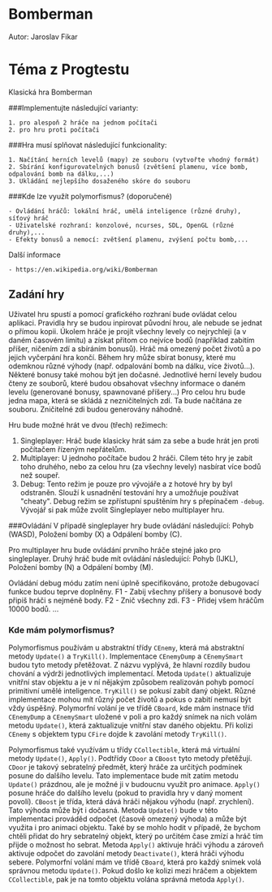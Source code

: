 # Bomberman
Autor: Jaroslav Fikar

# Téma z Progtestu

Klasická hra Bomberman

###Implementujte následující varianty:

    1. pro alespoň 2 hráče na jednom počítači
    2. pro hru proti počítači
###Hra musí splňovat následující funkcionality:

    1. Načítání herních levelů (mapy) ze souboru (vytvořte vhodný formát)
    2. Sbírání konfigurovatelných bonusů (zvětšení plamenu, více bomb, odpalování bomb na dálku,...)
    3. Ukládání nejlepšího dosaženého skóre do souboru
###Kde lze využít polymorfismus? (doporučené)

    - Ovládání hráčů: lokální hráč, umělá inteligence (různé druhy), síťový hráč
    - Uživatelské rozhraní: konzolové, ncurses, SDL, OpenGL (různé druhy),...
    - Efekty bonusů a nemocí: zvětšení plamenu, zvýšení počtu bomb,...
Další informace

    - https://en.wikipedia.org/wiki/Bomberman

## Zadání hry
Uživatel hru spustí a pomocí grafického rozhraní bude ovládat celou aplikaci.
Pravidla hry se budou inpirovat původní hrou, ale nebude se jednat o přímou kopii.
Úkolem hráče je projít všechny levely co nejrychleji (a v daném časovém limitu) a získat přitom co nejvíce bodů (například zabitím příšer, ničením zdí a sbíráním bonusů). Hráč má omezený počet životů a po jejich vyčerpání hra končí.
Během hry může sbírat bonusy, které mu odemknou různé výhody (např. odpalování bomb na dálku, více životů...). Některé bonusy také mohou být jen dočasné.
Jednotlivé herní levely budou čteny ze souborů, které budou obsahovat všechny informace o daném levelu (generované bonusy, spawnované příšery...) 
Pro celou hru bude jedna mapa, která se skládá z nezničitelných zdí. Ta bude načítána ze souboru. Zničitelné zdi budou generovány náhodně.

Hru bude možné hrát ve dvou (třech) režimech:
   1. Singleplayer: Hráč bude klasicky hrát sám za sebe a bude hrát jen proti počítačem řízeným nepřátelům.
   2. Multiplayer: U jednoho počítače budou 2 hráči. Cílem této hry je zabít toho druhého, nebo za celou hru (za všechny levely) nasbírat více bodů než soupeř.
   3. Debug: Tento režim je pouze pro vývojáře a z hotové hry by byl odstraněn. Slouží k usnadnění testování hry a umožňuje používat "cheaty". Debug režim se zpřístupní spuštěním hry s přepínačem `-debug`. Vývojář si pak může zvolit Singleplayer nebo multiplayer hru.

###Ovládání
V případě singleplayer hry bude ovládání následující: Pohyb (WASD), Položení bomby (X) a Odpálení bomby (C).

Pro multiplayer hru bude ovládání prvního hráče stejné jako pro singleplayer. 
Druhý hráč bude mít ovládání následující: Pohyb (IJKL), Položení bomby (N) a Odpálení bomby (M).

Ovládání debug módu zatím není úplně specifikováno, protože debugovací funkce budou teprve doplněny.
F1 - Zabij všechny příšery a bonusové body připiš hráči s nejméně body.
F2 - Znič všechny zdi.
F3 - Přidej všem hráčům 10000 bodů.
...

### Kde mám polymorfismus?
Polymorfismus používám u abstraktní třídy `CEnemy`, která má abstraktní metody `Update()` a `TryKill()`. Implementace `CEnemyDump` a `CEnemySmart` budou tyto metody přetěžovat. Z názvu vyplývá, že hlavní rozdíly budou chování a výdrži jednotlivých implementací. 
Metoda `Update()` aktualizuje vnitřní stav objektu a je v ní nějakým způsobem realizován pohyb pomocí primitivní umělé inteligence.
`TryKill()` se pokusí zabít daný objekt. Různé implementace mohou mít různý počet životů a pokus o zabití nemusí být vždy úspěšný.
Polymorfní volání je ve třídě `CBoard`, kde mám instnace tříd `CEnemyDump` a `CEnemySmart` uložené v poli a pro každý snímek na nich volám metodu `Update()`, která zaktualizuje vnitřní stav daného objektu. 
Při kolizi `CEnemy` s objektem typu `CFire` dojde k zavolání metody `TryKill()`.

Polymorfismus také využívám u třídy `CCollectible`, která má virtuální metody `Update()`, `Apply()`.
 Podtřídy `CDoor` a `CBoost` tyto metody přetěžují. 
`CDoor` je takový sebratelný předmět, který hráče za určitých podmínek posune do dalšího levelu. 
Tato implementace bude mít zatím metodu `Update()` prázdnou, ale je možné ji v budoucnu využít pro animace.
`Apply()` posune hráče do dalšího levelu (pokud to pravidla hry v daný moment povolí).
`CBoost` je třída, která dává hráči nějakou výhodu (např. zrychlení). Tato výhoda může být i dočasná.
Metoda `Update()` bude v této implementaci prováděd odpočet (časově omezený výhoda) a může být využita i pro animaci objektu. 
Také by se mohlo hodit v případě, že bychom chtěli přidat do hry sebratelný objekt, který po určitém čase zmízí a hráč tím přijde o možnost ho sebrat.
Metoda `Apply()` aktivuje hráči výhodu a zároveň aktivuje odpočet do zavolání metody `Deactivate()`, která hráči výhodu sebere.
Polymorfní volání mám ve třídě `CBoard`, která pro každý snímek volá správnou metodu `Update()`. Pokud došlo ke kolizi mezi hráčem a objektem `CCollectible`, pak je na tomto objektu volána správná metoda `Apply()`.
